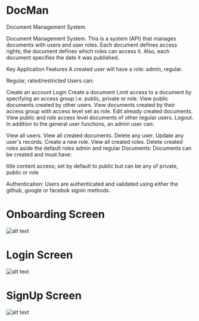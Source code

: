 # DocMan
Document Management System

Document Management System. This is a system (API) that manages documents with users and user roles. Each document defines access rights; the document defines which roles can access it. Also, each document specifies the date it was published.

Key Application Features
A created user will have a role: admin, regular.

Regular, rated/restricted Users can:

Create an account
Login
Create a document
Limit access to a document by specifying an access group i.e. public, private or role.
View public documents created by other users.
View documents created by their access group with access level set as role.
Edit already created documents.
View public and role access level documents of other regular users.
Logout.
In addition to the general user functions, an admin user can:

View all users.
View all created documents.
Delete any user.
Update any user's records.
Create a new role.
View all created roles.
Delete created roles aside the default roles admin and regular
Documents: Documents can be created and must have:

title
content
access; set by default to public but can be any of private, public or role

Authentication: Users are authenticated and validated using either the github, google or facebok signin methods.



# Onboarding Screen
![alt text](https://res.cloudinary.com/dyuuulmg0/image/upload/c_scale,w_260/v1561296051/Simulator_Screen_Shot_-_iPhone_Xs_-_2019-06-23_at_13.27.45.png)


# Login Screen
![alt text](https://res.cloudinary.com/dyuuulmg0/image/upload/c_scale,w_260/v1561296043/Simulator_Screen_Shot_-_iPhone_Xs_-_2019-06-23_at_13.27.58.png)

# SignUp Screen
![alt text](https://res.cloudinary.com/dyuuulmg0/image/upload/c_scale,w_260/v1561296170/Simulator_Screen_Shot_-_iPhone_Xs_-_2019-06-23_at_14.22.34.png)
